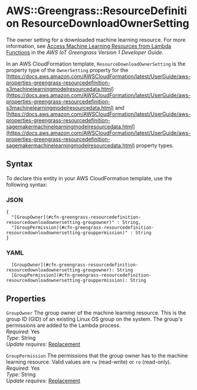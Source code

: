 # AWS::Greengrass::ResourceDefinition ResourceDownloadOwnerSetting<a name="aws-properties-greengrass-resourcedefinition-resourcedownloadownersetting"></a>

The owner setting for a downloaded machine learning resource\. For more information, see [Access Machine Learning Resources from Lambda Functions](https://docs.aws.amazon.com/greengrass/latest/developerguide/access-ml-resources.html) in the _AWS IoT Greengrass Version 1 Developer Guide_\.

<a name="aws-properties-greengrass-resourcedefinition-resourcedownloadownersetting-inheritance"></a> In an AWS CloudFormation template, `ResourceDownloadOwnerSetting` is the property type of the `OwnerSetting` property for the [https://docs.aws.amazon.com/AWSCloudFormation/latest/UserGuide/aws-properties-greengrass-resourcedefinition-s3machinelearningmodelresourcedata.html](https://docs.aws.amazon.com/AWSCloudFormation/latest/UserGuide/aws-properties-greengrass-resourcedefinition-s3machinelearningmodelresourcedata.html) and [https://docs.aws.amazon.com/AWSCloudFormation/latest/UserGuide/aws-properties-greengrass-resourcedefinition-sagemakermachinelearningmodelresourcedata.html](https://docs.aws.amazon.com/AWSCloudFormation/latest/UserGuide/aws-properties-greengrass-resourcedefinition-sagemakermachinelearningmodelresourcedata.html) property types\.

## Syntax<a name="aws-properties-greengrass-resourcedefinition-resourcedownloadownersetting-syntax"></a>

To declare this entity in your AWS CloudFormation template, use the following syntax:

### JSON<a name="aws-properties-greengrass-resourcedefinition-resourcedownloadownersetting-syntax.json"></a>

```
{
  "[GroupOwner](#cfn-greengrass-resourcedefinition-resourcedownloadownersetting-groupowner)" : String,
  "[GroupPermission](#cfn-greengrass-resourcedefinition-resourcedownloadownersetting-grouppermission)" : String
}
```

### YAML<a name="aws-properties-greengrass-resourcedefinition-resourcedownloadownersetting-syntax.yaml"></a>

```
  [GroupOwner](#cfn-greengrass-resourcedefinition-resourcedownloadownersetting-groupowner): String
  [GroupPermission](#cfn-greengrass-resourcedefinition-resourcedownloadownersetting-grouppermission): String
```

## Properties<a name="aws-properties-greengrass-resourcedefinition-resourcedownloadownersetting-properties"></a>

`GroupOwner` <a name="cfn-greengrass-resourcedefinition-resourcedownloadownersetting-groupowner"></a>
The group owner of the machine learning resource\. This is the group ID \(GID\) of an existing Linux OS group on the system\. The group's permissions are added to the Lambda process\.  
_Required_: Yes  
_Type_: String  
_Update requires_: [Replacement](https://docs.aws.amazon.com/AWSCloudFormation/latest/UserGuide/using-cfn-updating-stacks-update-behaviors.html#update-replacement)

`GroupPermission` <a name="cfn-greengrass-resourcedefinition-resourcedownloadownersetting-grouppermission"></a>
The permissions that the group owner has to the machine learning resource\. Valid values are `rw` \(read\-write\) or `ro` \(read\-only\)\.  
_Required_: Yes  
_Type_: String  
_Update requires_: [Replacement](https://docs.aws.amazon.com/AWSCloudFormation/latest/UserGuide/using-cfn-updating-stacks-update-behaviors.html#update-replacement)
